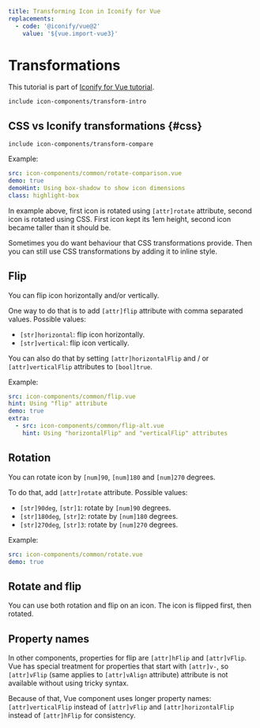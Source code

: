 ```yaml
title: Transforming Icon in Iconify for Vue
replacements:
  - code: '@iconify/vue@2'
    value: '${vue.import-vue3}'
```

# Transformations

This tutorial is part of [Iconify for Vue tutorial](./index.md).

`include icon-components/transform-intro`

## CSS vs Iconify transformations {#css}

`include icon-components/transform-compare`

Example:

```yaml
src: icon-components/common/rotate-comparison.vue
demo: true
demoHint: Using box-shadow to show icon dimensions
class: highlight-box
```

In example above, first icon is rotated using `[attr]rotate` attribute, second icon is rotated using CSS. First icon kept its 1em height, second icon became taller than it should be.

Sometimes you do want behaviour that CSS transformations provide. Then you can still use CSS transformations by adding it to inline style.

## Flip

You can flip icon horizontally and/or vertically.

One way to do that is to add `[attr]flip` attribute with comma separated values. Possible values:

- `[str]horizontal`: flip icon horizontally.
- `[str]vertical`: flip icon vertically.

You can also do that by setting `[attr]horizontalFlip` and / or `[attr]verticalFlip` attributes to `[bool]true`.

Example:

```yaml
src: icon-components/common/flip.vue
hint: Using "flip" attribute
demo: true
extra:
  - src: icon-components/common/flip-alt.vue
    hint: Using "horizontalFlip" and "verticalFlip" attributes
```

## Rotation

You can rotate icon by `[num]90`, `[num]180` and `[num]270` degrees.

To do that, add `[attr]rotate` attribute. Possible values:

- `[str]90deg`, `[str]1`: rotate by `[num]90` degrees.
- `[str]180deg`, `[str]2`: rotate by `[num]180` degrees.
- `[str]270deg`, `[str]3`: rotate by `[num]270` degrees.

Example:

```yaml
src: icon-components/common/rotate.vue
demo: true
```

## Rotate and flip

You can use both rotation and flip on an icon. The icon is flipped first, then rotated.

## Property names

In other components, properties for flip are `[attr]hFlip` and `[attr]vFlip`. Vue has special treatment for properties that start with `[attr]v-`, so `[attr]vFlip` (same applies to `[attr]vAlign` attribute) attribute is not available without using tricky syntax.

Because of that, Vue component uses longer property names: `[attr]verticalFlip` instead of `[attr]vFlip` and `[attr]horizontalFlip` instead of `[attr]hFlip` for consistency.
